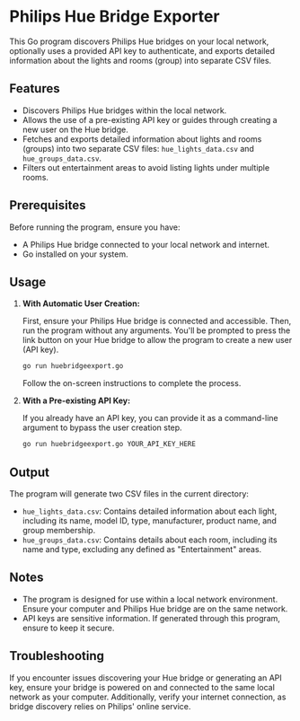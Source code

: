 
# Philips Hue Bridge Exporter

This Go program discovers Philips Hue bridges on your local network, optionally uses a provided API key to authenticate, and exports detailed information about the lights and rooms (group) into separate CSV files.

## Features

- Discovers Philips Hue bridges within the local network.
- Allows the use of a pre-existing API key or guides through creating a new user on the Hue bridge.
- Fetches and exports detailed information about lights and rooms (groups) into two separate CSV files: `hue_lights_data.csv` and `hue_groups_data.csv`.
- Filters out entertainment areas to avoid listing lights under multiple rooms.

## Prerequisites

Before running the program, ensure you have:

- A Philips Hue bridge connected to your local network and internet.
- Go installed on your system.

## Usage

1. **With Automatic User Creation:**

   First, ensure your Philips Hue bridge is connected and accessible. Then, run the program without any arguments. You'll be prompted to press the link button on your Hue bridge to allow the program to create a new user (API key).

   ```sh
   go run huebridgeexport.go
   ```

   Follow the on-screen instructions to complete the process.

2. **With a Pre-existing API Key:**

   If you already have an API key, you can provide it as a command-line argument to bypass the user creation step.

   ```sh
   go run huebridgeexport.go YOUR_API_KEY_HERE
   ```

## Output

The program will generate two CSV files in the current directory:

- `hue_lights_data.csv`: Contains detailed information about each light, including its name, model ID, type, manufacturer, product name, and group membership.
- `hue_groups_data.csv`: Contains details about each room, including its name and type, excluding any defined as "Entertainment" areas.

## Notes

- The program is designed for use within a local network environment. Ensure your computer and Philips Hue bridge are on the same network.
- API keys are sensitive information. If generated through this program, ensure to keep it secure.

## Troubleshooting

If you encounter issues discovering your Hue bridge or generating an API key, ensure your bridge is powered on and connected to the same local network as your computer. Additionally, verify your internet connection, as bridge discovery relies on Philips' online service.
